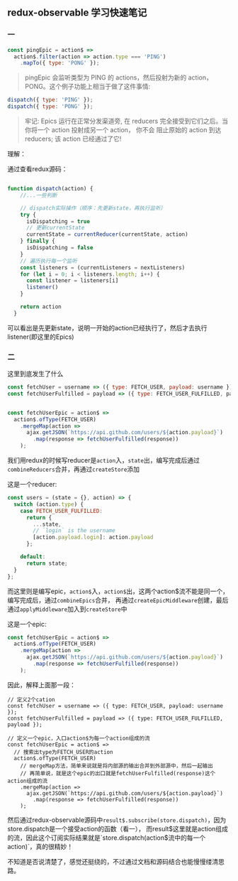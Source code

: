 ## redux-observable 学习快速笔记
### 一
```js
const pingEpic = action$ =>
  action$.filter(action => action.type === 'PING')
    .mapTo({ type: 'PONG' });
```
>pingEpic 会监听类型为 PING 的 actions，然后投射为新的 action，PONG。这个例子功能上相当于做了这件事情:

```js
dispatch({ type: 'PING' });
dispatch({ type: 'PONG' });
```
>牢记: Epics 运行在正常分发渠道旁, 在 reducers 完全接受到它们之后。当你将一个 action 投射成另一个 action，
>你不会 阻止原始的 action 到达 reducers; 该 action 已经通过了它!

理解：

通过查看redux源码：
```js

function dispatch(action) {
    //...一些判断

    // dispatch实际操作（顺序：先更新state，再执行监听）
    try {
      isDispatching = true
      // 更新currentState
      currentState = currentReducer(currentState, action)
    } finally {
      isDispatching = false
    }
    // 遍历执行每一个监听
    const listeners = (currentListeners = nextListeners)
    for (let i = 0; i < listeners.length; i++) {
      const listener = listeners[i]
      listener()
    }

    return action
  }
```

可以看出是先更新state，说明一开始的action已经执行了，然后才去执行listener(即这里的Epics)

### 二
这里到底发生了什么
```js
const fetchUser = username => ({ type: FETCH_USER, payload: username });
const fetchUserFulfilled = payload => ({ type: FETCH_USER_FULFILLED, payload });


const fetchUserEpic = action$ =>
  action$.ofType(FETCH_USER)
    .mergeMap(action =>
      ajax.getJSON(`https://api.github.com/users/${action.payload}`)
        .map(response => fetchUserFulfilled(response))
    );
```

我们用redux的时候写reducer是`action`入，`state`出，编写完成后通过`combineReducers`合并，再通过`createStore`添加

这是一个reducer:
```js
const users = (state = {}, action) => {
  switch (action.type) {
    case FETCH_USER_FULFILLED:
      return {
        ...state,
        // `login` is the username
        [action.payload.login]: action.payload
      };

    default:
      return state;
  }
};
```

而这里则是编写epic，`action$`入，`action$`出，这两个action$流不能是同一个，编写完成后，通过`combineEpics`合并，
再通过`createEpicMiddleware`创建，最后通过`applyMiddleware`加入到`createStore`中

这是一个epic:
```js
const fetchUserEpic = action$ =>
  action$.ofType(FETCH_USER)
    .mergeMap(action =>
      ajax.getJSON(`https://api.github.com/users/${action.payload}`)
        .map(response => fetchUserFulfilled(response))
    );
```

因此，解释上面那一段：

```
// 定义2个cation
const fetchUser = username => ({ type: FETCH_USER, payload: username });
const fetchUserFulfilled = payload => ({ type: FETCH_USER_FULFILLED, payload });

// 定义一个epic，入口action$为每一个action组成的流
const fetchUserEpic = action$ =>
  // 搜索出type为FETCH_USER的action
  action$.ofType(FETCH_USER)
    // mergeMap方法，简单来说就是将内部源的输出合并到外部源中，然后一起输出
    // 再简单说，就是这个epic的出口就是fetchUserFulfilled(response)这个action组成的流
    .mergeMap(action =>
      ajax.getJSON(`https://api.github.com/users/${action.payload}`)
        .map(response => fetchUserFulfilled(response))
    );
```

然后通过redux-observable源码中`result$.subscribe(store.dispatch)`，因为store.dispatch是一个接受action的函数（看一），
而result$这里就是action组成的流，因此这个订阅实际结果就是`store.dispatch(action$流中的每一个action)`，真的很精妙！

不知道是否说清楚了，感觉还挺绕的，不过通过文档和源码结合也能慢慢缕清思路。